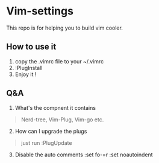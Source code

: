 # Vim-settings

This repo is for helping you to build vim cooler.

## How to use it

1. copy the .vimrc file to your ~/.vimrc
2. :PlugInstall
3. Enjoy it !

## Q&A

1. What's the compnent it contains
> Nerd-tree, Vim-Plug, Vim-go etc.

2. How can I upgrade the plugs
> just run :PlugUpdate

3. Disable the auto comments
:set fo-=r 
:set noautoindent 

